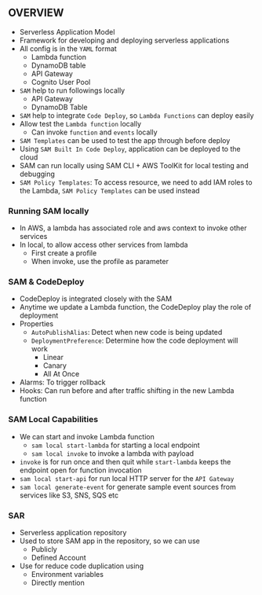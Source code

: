 ## OVERVIEW

- Serverless Application Model
- Framework for developing and deploying serverless applications
- All config is in the `YAML` format
  - Lambda function
  - DynamoDB table
  - API Gateway
  - Cognito User Pool
- `SAM` help to run followings locally
  - API Gateway
  - DynamoDB Table
- `SAM` help to integrate `Code Deploy`, so `Lambda Functions` can deploy easily
- Allow test the `Lambda function` locally
  - Can invoke `function` and `events` locally
- `SAM Templates` can be used to test the app through before deploy
- Using `SAM Built In Code Deploy`, application can be deployed to the cloud
- SAM can run locally using SAM CLI + AWS ToolKit for local testing and debugging
- `SAM Policy Templates`: To access resource, we need to add IAM roles to the Lambda, `SAM Policy Templates` can be used instead

### Running SAM locally

- In AWS, a lambda has associated role and aws context to invoke other services
- In local, to allow access other services from lambda
  - First create a profile
  - When invoke, use the profile as parameter

### SAM & CodeDeploy

- CodeDeploy is integrated closely with the SAM
- Anytime we update a Lambda function, the CodeDeploy play the role of deployment
- Properties
  - `AutoPublishAlias`: Detect when new code is being updated
  - `DeploymentPreference`: Determine how the code deployment will work
    - Linear
    - Canary
    - All At Once
- Alarms: To trigger rollback
- Hooks: Can run before and after traffic shifting in the new Lambda function

### SAM Local Capabilities

- We can start and invoke Lambda function
  - `sam local start-lambda` for starting a local endpoint
  - `sam local invoke` to invoke a lambda with payload
- `invoke` is for run once and then quit while `start-lambda` keeps the endpoint open for function invocation
- `sam local start-api` for run local HTTP server for the `API Gateway`
- `sam local generate-event` for generate sample event sources from services like S3, SNS, SQS etc

### SAR

- Serverless application repository
- Used to store SAM app in the repository, so we can use
  - Publicly
  - Defined Account
- Use for reduce code duplication using
  - Environment variables
  - Directly mention
